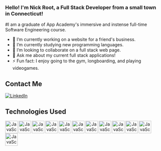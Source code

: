 ### Hello! I'm Nick Root, a Full Stack Developer from a small town in Connecticut!

#I am a graduate of App Academy's immersive and instense full-time Software Engineering course. 

- 🔭  I’m currently working on a website for a friend's business.
- 🌱  I’m currently studying new programming languages.
- 👯  I’m looking to collaborate on a full stack web page.
- 💬  Ask me about my current full stack applications!
- ⚡  Fun fact: I enjoy going to the gym, longboarding, and playing videogames.

## Contact Me
[![LinkedIn](https://img.shields.io/badge/linkedin-%230077B5.svg?style=for-the-badge&logo=linkedin&logoColor=white)](www.linkedin.com/in/nick-root-266006274)

## Technologies Used
<p align = "center">
<img align="left" alt="JavaScript" width="40px" height="40px" src="https://github.com/Nick-Root/Nick-Root/assets/135935639/0be8c399-72f6-43f7-b55b-13595774ce9c">
<img align="left" alt="JavaScript" width="40px" height="40px" src="https://github.com/Nick-Root/Nick-Root/assets/135935639/e5e49b31-bd5b-4b67-9e44-6426e43834ae">
<img align="left" alt="JavaScript" width="40px" height="40px" src="https://github.com/Nick-Root/Nick-Root/assets/135935639/4476acf1-7afc-4bd4-93e5-02fbdafe8506">
<img align="left" alt="JavaScript" width="40px" height="40px" src="https://github.com/Nick-Root/Nick-Root/assets/135935639/badcd594-5801-4284-9664-1d987e79830d">
<img align="left" alt="JavaScript" width="40px" height="40px" src="https://github.com/Nick-Root/Nick-Root/assets/135935639/0f250085-c976-47c1-8f65-e28cc86bd83d">
<img align="left" alt="JavaScript" width="40px" height="40px" src="https://github.com/Nick-Root/Nick-Root/assets/135935639/62b41fee-4330-49e6-8364-55b6f9551809">
<img align="left" alt="JavaScript" width="40px" height="40px" src="https://github.com/Nick-Root/Nick-Root/assets/135935639/bbbc3338-e9c0-4a40-8ae2-1c412acff353">
<img align="left" alt="JavaScript" width="40px" height="40px" src="https://github.com/Nick-Root/Nick-Root/assets/135935639/75e8cb2f-be4f-4ebb-b529-63b384395c8b">
<img align="left" alt="JavaScript" width="40px" height="40px" src="https://github.com/Nick-Root/Nick-Root/assets/135935639/d67d1ae1-5c9c-4b0b-8f0c-20f951ffc119">
<img align="left" alt="JavaScript" width="40px" height="40px" src="https://github.com/Nick-Root/Nick-Root/assets/135935639/4c34a888-9014-4ff8-bd14-a2aad2b18c39">
<img align="left" alt="JavaScript" width="40px" height="40px" src="https://github.com/Nick-Root/Nick-Root/assets/135935639/d597a31f-e13d-4c33-b68a-0b52f736b238">
<img align="left" alt="JavaScript" width="40px" height="40px" src="https://github.com/Nick-Root/Nick-Root/assets/135935639/e623b34d-0847-4641-8936-d74341e4f5d2">
</p>
